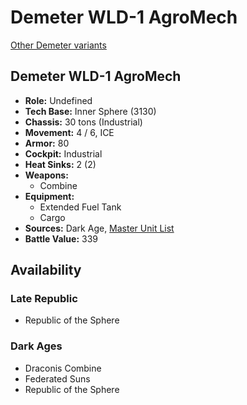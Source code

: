 # Demeter WLD-1 AgroMech

[Other Demeter variants](../demeter.md)

## Demeter WLD-1 AgroMech
- **Role:** Undefined
- **Tech Base:** Inner Sphere (3130)
- **Chassis:** 30 tons (Industrial)
- **Movement:** 4 / 6, ICE
- **Armor:** 80
- **Cockpit:** Industrial
- **Heat Sinks:** 2 (2)
- **Weapons:**
  - Combine
- **Equipment:**
  - Extended Fuel Tank
  - Cargo
- **Sources:** Dark Age, [Master Unit List](http://masterunitlist.info/Unit/Details/7855/demeter-wld-1-agromech)
- **Battle Value:** 339

## Availability

### Late Republic
- Republic of the Sphere

### Dark Ages
- Draconis Combine
- Federated Suns
- Republic of the Sphere

